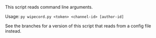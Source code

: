 This script reads command line arguments.

Usage: `py wipecord.py <token> <channel-id> [author-id]`

See the branches for a version of this script that reads from a config file instead. 
